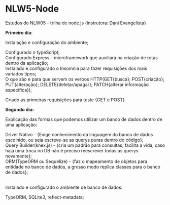 # NLW5-Node
Estudos do NLW05 - trilha de node.js {instrutora: Dani Evangelista}

<b>Primeiro dia</b>:
  <p>Instalação e configuração do ambiente;</p>
    Configurado o typeScript;<br />
    Configurado Express - microframework que auxiliará na criação de rotas dentro da aplicação;<br />
    Instalado e configurado o Insomnia para fazer requisições dos mais variados tipos;<br/>
    O que são e para que servem os verbos HTTP(GET{busca}; POST{criação}; PUT{alteração}; DELETE{deletar/apagar}; PATCH{alterar informação específica});<br />

  <p>Criado as primeiras requisições para teste {GET e POST}</p>

<p><b>Segundo dia:</b></p>
  <p>Explicação das formas que podemos utilizar um banco de dados dentro de uma aplicação:</p>
    Driver Nativo - {Exige conhecimento da linguagem do banco de dados escolhido, ou seja escreve-se as querys puras dentro do código};<br />
    Query Builder(knex.js) - {cria um padrão para consultas, facilita a vida, caso haja uma troca no DB não é preciso reescrever todas as querys novamente};<br />
    ORM(TypeORM ou Sequelize) - {faz o mapeamento de objetos para entidade no banco de dados, a grosso modo replica classes para o banco de dados};<br /><br>
  
  <p>Instalado e configurado o ambiente de banco de dados:</p>
    TypeORM, SQLite3, reflect-metadata;<br/>
  
